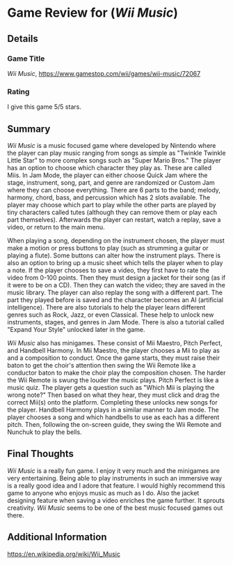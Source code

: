 # Game Review for (_Wii Music_)

## Details

### Game Title
_Wii Music_, https://www.gamestop.com/wii/games/wii-music/72067
### Rating
I give this game 5/5 stars.

## Summary
_Wii Music_ is a music focused game where developed by Nintendo where the player can play music ranging from songs as simple as "Twinkle Twinkle Little Star" to more complex songs such as "Super Mario Bros." The player has an option to choose which character they play as. These are called Miis. In Jam Mode, the player can either choose Quick Jam where the stage, instrument, song, part, and genre are randomized or Custom Jam where they can choose everything. There are 6 parts to the band; melody, harmony, chord, bass, and percussion which has 2 slots available. The player may choose which part to play while the other parts are played by tiny characters called tutes (although they can remove them or play each part themselves). Afterwards the player can restart, watch a replay, save a video, or return to the main menu.

When playing a song, depending on the instrument chosen, the player must make a motion or press buttons to play (such as strumming a guitar or playing a flute). Some buttons can alter how the instrument plays. There is also an option to bring up a music sheet which tells the player when to play a note. If the player chooses to save a video, they first have to rate the video from 0-100 points. Then they must design a jacket for their song (as if it were to be on a CD). Then they can watch the video; they are saved in the music library. The player can also replay the song with a different part. The part they played before is saved and the character becomes an AI (artificial intelligence). There are also tutorials to help the player learn different genres such as Rock, Jazz, or even Classical. These help to unlock new instruments, stages, and genres in Jam Mode. There is also a tutorial called "Expand Your Style" unlocked later in the game.

_Wii Music_ also has minigames. These consist of Mii Maestro, Pitch Perfect, and Handbell Harmony. In Mii Maestro, the player chooses a Mii to play as and a composition to conduct. Once the game starts, they must raise their baton to get the choir's attention then swing the Wii Remote like a conductor baton to make the choir play the composition chosen. The harder the Wii Remote is swung the louder the music plays. Pitch Perfect is like a music quiz. The player gets a question such as "Which Mii is playing the wrong note?" Then based on what they hear, they must click and drag the correct Mii(s) onto the platform. Completing these unlocks new songs for the player. Handbell Harmony plays in a similar manner to Jam mode. The player chooses a song and which handbells to use as each has a different pitch. Then, following the on-screen guide, they swing the Wii Remote and Nunchuk to play the bells.

## Final Thoughts
_Wii Music_ is a really fun game. I enjoy it very much and the minigames are very entertaining. Being able to play instruments in such an immersive way is a really good idea and I adore that feature. I would highly recommend this game to anyone who enjoys music as much as I do. Also the jacket designing feature when saving a video enriches the game further. It sprouts creativity. _Wii Music_ seems to be one of the best music focused games out there.

## Additional Information
https://en.wikipedia.org/wiki/Wii_Music
